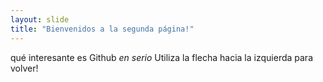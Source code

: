 ```yaml
---
layout: slide
title: "Bienvenidos a la segunda página!"
---
```

qué interesante es Github *en serio*
Utiliza la flecha hacia la izquierda para volver!
